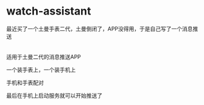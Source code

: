 # watch-assistant

最近买了一个土曼手表二代，土曼倒闭了，APP没得用，于是自己写了一个消息推送
<br>
<br>
<br>
适用于土曼二代的消息推送APP

一个装手表上，一个装手机上

手机和手表配对

最后在手机上启动服务就可以开始推送了
